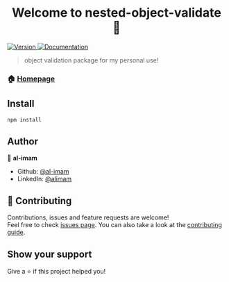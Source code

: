 <h1 align="center">Welcome to nested-object-validate 👋</h1>
<p>
  <a href="https://www.npmjs.com/package/nested-object-validate" target="_blank">
    <img alt="Version" src="https://img.shields.io/npm/v/nested-object-validate.svg">
  </a>
  <a href="https://www.github.com/al-imam/nested-object-validate#readme" target="_blank">
    <img alt="Documentation" src="https://img.shields.io/badge/documentation-yes-brightgreen.svg" />
  </a>
</p>

> object validation package for my personal use!

### 🏠 [Homepage](https://www.github.com/al-imam/nested-object-validate)

## Install

```sh
npm install
```

## Author

👤 **al-imam**

- Github: [@al-imam](https://github.com/al-imam)
- LinkedIn: [@alimam](https://linkedin.com/in/alimam)

## 🤝 Contributing

Contributions, issues and feature requests are welcome!<br />Feel free to check [issues page](https://www.github.com/al-imam/nested-object-validate#issues). You can also take a look at the [contributing guide](https://wwwhub.com/al-imam/nested-object-validate/blob/master/CONTRIBUTING.md).

## Show your support

Give a ⭐️ if this project helped you!
